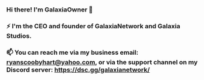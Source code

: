 ### Hi there! I'm GalaxiaOwner 👋
### ⚡ I'm the CEO and founder of GalaxiaNetwork and Galaxia Studios.
### 📫 You can reach me via my business email: ryanscoobyhart@yahoo.com, or via the support channel on my Discord server: https://dsc.gg/galaxianetwork/

